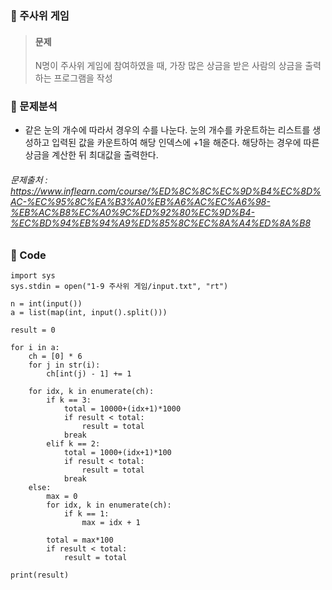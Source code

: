### 🥉 주사위 게임

> #### 문제
>
> N명이 주사위 게임에 참여하였을 때, 가장 많은 상금을 받은 사람의 상금을 출력하는 프로그램을 작성

### 📌 문제분석

- 같은 눈의 개수에 따라서 경우의 수를 나눈다. 눈의 개수를 카운트하는 리스트를 생성하고 입력된 값을 카운트하여 해당 인덱스에 +1을 해준다. 해당하는 경우에 따른 상금을 계산한 뒤 최대값을 출력한다.

###### 문제출처 : https://www.inflearn.com/course/%ED%8C%8C%EC%9D%B4%EC%8D%AC-%EC%95%8C%EA%B3%A0%EB%A6%AC%EC%A6%98-%EB%AC%B8%EC%A0%9C%ED%92%80%EC%9D%B4-%EC%BD%94%EB%94%A9%ED%85%8C%EC%8A%A4%ED%8A%B8

### 🔌 Code

```
import sys
sys.stdin = open("1-9 주사위 게임/input.txt", "rt")

n = int(input())
a = list(map(int, input().split()))

result = 0

for i in a:
    ch = [0] * 6
    for j in str(i):
        ch[int(j) - 1] += 1

    for idx, k in enumerate(ch):
        if k == 3:
            total = 10000+(idx+1)*1000
            if result < total:
                result = total
            break
        elif k == 2:
            total = 1000+(idx+1)*100
            if result < total:
                result = total
            break
    else:
        max = 0
        for idx, k in enumerate(ch):
            if k == 1:
                max = idx + 1

        total = max*100
        if result < total:
            result = total

print(result)
```
